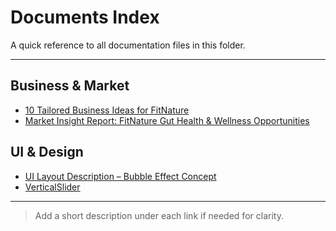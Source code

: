 # Documents Index

A quick reference to all documentation files in this folder.

---

## Business & Market

- [10 Tailored Business Ideas for FitNature](10%20Tailored%20Business%20Ideas%20for%20FitNature.md)
- [Market Insight Report: FitNature Gut Health & Wellness Opportunities](Market%20Insight%20Report_FitNature%20Gut%20Health%20%26%20Wellness%20Opportunitie.md)

## UI & Design

- [UI Layout Description – Bubble Effect Concept](UI%20Layout%20Description%20%E2%80%93%20Bubble%20Effect%20Concept.md)
- [VerticalSlider](VerticalSlider.md)

---

> Add a short description under each link if needed for clarity.
